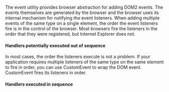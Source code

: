 The event utility provides browser abstraction for adding DOM2 events. The events themselves are generated by the browser and the browser uses its internal mechanism for notifying the event listeners. When adding multiple events of the same type on a single element, the order the event listeners fire is in the control of the browser. Most browsers fire the listeners in the order that they were registered, but Internet Explorer does not.

#### Handlers potentially executed out of sequence

In most cases, the order the listeners execute is not a problem. If your application requires multiple listeners of the same type on the same element to fire in order, you can use CustomEvent to wrap the DOM event. CustomEvent fires its listeners in order.

#### Handlers executed in sequence

